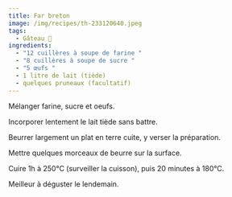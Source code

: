 ```yaml
---
title: Far breton
image: /img/recipes/th-233120640.jpeg
tags:
  - Gâteau 🍰
ingredients:
  - "12 cuillères à soupe de farine "
  - "8 cuillères à soupe de sucre "
  - "5 œufs "
  - 1 litre de lait (tiède)
  - quelques pruneaux (facultatif)
---
```

Mélanger farine, sucre et oeufs.

Incorporer lentement le lait tiède sans battre.

Beurrer largement un plat en terre cuite, y verser la préparation.

Mettre quelques morceaux de beurre sur la surface.

Cuire 1h à 250°C (surveiller la cuisson), puis 20 minutes à 180°C.

Meilleur à déguster le lendemain.